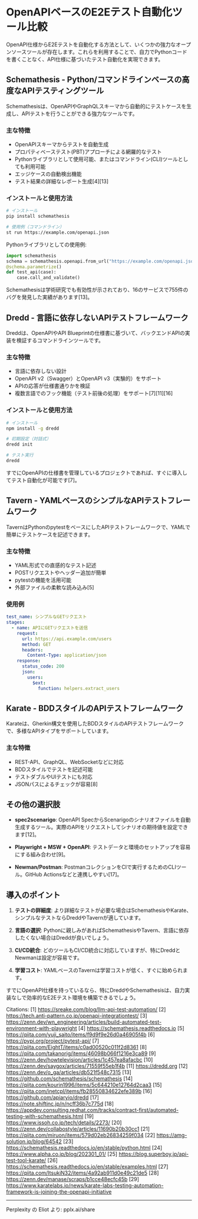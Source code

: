 # OpenAPIベースのE2Eテスト自動化ツール比較

OpenAPI仕様からE2Eテストを自動化する方法として、いくつかの強力なオープンソースツールが存在します。これらを利用することで、自力でPythonコードを書くことなく、API仕様に基づいたテスト自動化を実現できます。

## Schemathesis - Python/コマンドラインベースの高度なAPIテスティングツール

Schemathesisは、OpenAPIやGraphQLスキーマから自動的にテストケースを生成し、APIテストを行うことができる強力なツールです。

### 主な特徴
- OpenAPIスキーマからテストを自動生成
- プロパティベーステスト(PBT)アプローチによる網羅的なテスト
- Pythonライブラリとして使用可能、またはコマンドライン(CLI)ツールとしても利用可能
- エッジケースの自動検出機能
- テスト結果の詳細なレポート生成[4][13]

### インストールと使用方法
```bash
# インストール
pip install schemathesis

# 使用例（コマンドライン）
st run https://example.com/openapi.json
```

Pythonライブラリとしての使用例:
```python
import schemathesis
schema = schemathesis.openapi.from_url("https://example.com/openapi.json")
@schema.parametrize()
def test_api(case):
    case.call_and_validate()
```

Schemathesisは学術研究でも有効性が示されており、16のサービスで755件のバグを発見した実績があります[13]。

## Dredd - 言語に依存しないAPIテストフレームワーク

Dreddは、OpenAPIやAPI Blueprintの仕様書に基づいて、バックエンドAPIの実装を検証するコマンドラインツールです。

### 主な特徴
- 言語に依存しない設計
- OpenAPI v2（Swagger）とOpenAPI v3（実験的）をサポート
- APIの応答が仕様書通りかを検証
- 複数言語でのフック機能（テスト前後の処理）をサポート[7][11][16]

### インストールと使用方法
```bash
# インストール
npm install -g dredd

# 初期設定（対話式）
dredd init

# テスト実行
dredd
```

すでにOpenAPIの仕様書を管理しているプロジェクトであれば、すぐに導入してテスト自動化が可能です[7]。

## Tavern - YAMLベースのシンプルなAPIテストフレームワーク

TavernはPythonのpytestをベースにしたAPIテストフレームワークで、YAMLで簡単にテストケースを記述できます。

### 主な特徴
- YAML形式での直感的なテスト記述
- POSTリクエストやヘッダー追加が簡単
- pytestの機能を活用可能
- 外部ファイルの柔軟な読み込み[5]

### 使用例
```yaml
test_name: シンプルなGETリクエスト
stages:
  - name: APIにGETリクエストを送信
    request:
      url: https://api.example.com/users
      method: GET
      headers:
        Content-Type: application/json
    response:
      status_code: 200
      json:
        users:
          $ext: 
            function: helpers.extract_users
```

## Karate - BDDスタイルのAPIテストフレームワーク

Karateは、Gherkin構文を使用したBDDスタイルのAPIテストフレームワークで、多様なAPIタイプをサポートしています。

### 主な特徴
- REST-API、GraphQL、WebSocketなどに対応
- BDDスタイルでテストを記述可能
- テストダブルやUIテストにも対応
- JSONパスによるチェックが容易[8]

## その他の選択肢

- **spec2scenarigo**: OpenAPI SpecからScenarigoのシナリオファイルを自動生成するツール。実際のAPIをリクエストしてシナリオの期待値を設定できます[12]。

- **Playwright + MSW + OpenAPI**: テストデータと環境のセットアップを容易にする組み合わせ[9]。

- **Newman/Postman**: PostmanコレクションをCIで実行するためのCLIツール。GitHub Actionsなどと連携しやすい[17]。

## 導入のポイント

1. **テストの詳細度**: より詳細なテストが必要な場合はSchemathesisやKarate、シンプルなテストならDreddやTavernが適しています。

2. **言語の選択**: Pythonに親しみがあればSchemathesisやTavern、言語に依存したくない場合はDreddが良いでしょう。

3. **CI/CD統合**: どのツールもCI/CD統合に対応していますが、特にDreddとNewmanは設定が容易です。

4. **学習コスト**: YAMLベースのTavernは学習コストが低く、すぐに始められます。

すでにOpenAPI仕様を持っているなら、特にDreddやSchemathesisは、自力実装なしで効率的なE2Eテスト環境を構築できるでしょう。

Citations:
[1] https://sreake.com/blog/llm-api-test-automation/
[2] https://tech.anti-pattern.co.jp/openapi-integrationtest/
[3] https://zenn.dev/wn_engineering/articles/build-automated-test-environment-with-playwright
[4] https://schemathesis.readthedocs.io
[5] https://qiita.com/yuji_saito/items/f9d9f9e26d0a46905f4b
[6] https://pypi.org/project/pytest-api/
[7] https://qiita.com/EightT/items/c0ad00520c011f2d8361
[8] https://qiita.com/takanorig/items/46098b066f1216e3ca89
[9] https://zenn.dev/howtelevision/articles/1c457ea8afacbc
[10] https://zenn.dev/saygox/articles/71559f55eb1f4b
[11] https://dredd.org
[12] https://zenn.dev/o_ga/articles/db521f548c7315
[13] https://github.com/schemathesis/schemathesis
[14] https://qiita.com/kourin1996/items/5c644210e12764d2caa3
[15] https://qiita.com/inetcpl/items/fb28550834622efe389b
[16] https://github.com/apiaryio/dredd
[17] https://note.shiftinc.jp/n/ncff36b7c775d
[18] https://appdev.consulting.redhat.com/tracks/contract-first/automated-testing-with-schemathesis.html
[19] https://www.issoh.co.jp/tech/details/2273/
[20] https://zenn.dev/collabostyle/articles/11690b20b30cc1
[21] https://qiita.com/miruon/items/579d02eb26834259f034
[22] https://amg-solution.jp/blog/64542
[23] https://schemathesis.readthedocs.io/en/stable/python.html
[24] https://www.alpha.co.jp/blog/202301_01/
[25] https://blog.superboy.jp/api-test-tool-karate/
[26] https://schemathesis.readthedocs.io/en/stable/examples.html
[27] https://qiita.com/ItsukiN32/items/4a92ab911d0e49c21de5
[28] https://zenn.dev/manase/scraps/b1cce48ecfc45b
[29] https://www.karatelabs.io/news/karate-labs-testing-automation-framework-is-joining-the-openapi-initiative

---
Perplexity の Eliot より: pplx.ai/share